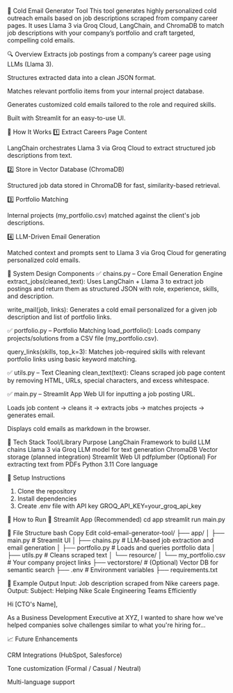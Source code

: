 📧 Cold Email Generator Tool
This tool generates highly personalized cold outreach emails based on job descriptions scraped from company career pages. It uses Llama 3 via Groq Cloud, LangChain, and ChromaDB to match job descriptions with your company’s portfolio and craft targeted, compelling cold emails.

🔍 Overview
Extracts job postings from a company’s career page using LLMs (Llama 3).

Structures extracted data into a clean JSON format.

Matches relevant portfolio items from your internal project database.

Generates customized cold emails tailored to the role and required skills.

Built with Streamlit for an easy-to-use UI.

🔄 How It Works
1️⃣ Extract Careers Page Content

LangChain orchestrates Llama 3 via Groq Cloud to extract structured job descriptions from text.

2️⃣ Store in Vector Database (ChromaDB)

Structured job data stored in ChromaDB for fast, similarity-based retrieval.

3️⃣ Portfolio Matching

Internal projects (my_portfolio.csv) matched against the client's job descriptions.

4️⃣ LLM-Driven Email Generation

Matched context and prompts sent to Llama 3 via Groq Cloud for generating personalized cold emails.


🧱 System Design
Components
✅ chains.py – Core Email Generation Engine
extract_jobs(cleaned_text):
Uses LangChain + Llama 3 to extract job postings and return them as structured JSON with role, experience, skills, and description.

write_mail(job, links):
Generates a cold email personalized for a given job description and list of portfolio links.

✅ portfolio.py – Portfolio Matching
load_portfolio():
Loads company projects/solutions from a CSV file (my_portfolio.csv).

query_links(skills, top_k=3):
Matches job-required skills with relevant portfolio links using basic keyword matching.

✅ utils.py – Text Cleaning
clean_text(text):
Cleans scraped job page content by removing HTML, URLs, special characters, and excess whitespace.

✅ main.py – Streamlit App
Web UI for inputting a job posting URL.

Loads job content → cleans it → extracts jobs → matches projects → generates email.

Displays cold emails as markdown in the browser.

🧰 Tech Stack
Tool/Library	Purpose
LangChain	Framework to build LLM chains
Llama 3 via Groq	LLM model for text generation
ChromaDB	Vector storage (planned integration)
Streamlit	Web UI
pdfplumber	(Optional) For extracting text from PDFs
Python 3.11	Core language

🧪 Setup Instructions
1. Clone the repository
2. Install dependencies
3. Create .env file with API key
GROQ_API_KEY=your_groq_api_key

🚀 How to Run
🔹 Streamlit App (Recommended)
cd app
streamlit run main.py

📂 File Structure
bash
Copy
Edit
cold-email-generator-tool/
├── app/
│   ├── main.py             # Streamlit UI
│   ├── chains.py           # LLM-based job extraction and email generation
│   ├── portfolio.py        # Loads and queries portfolio data
│   ├── utils.py            # Cleans scraped text
│   └── resource/
│       └── my_portfolio.csv  # Your company project links
├── vectorstore/            # (Optional) Vector DB for semantic search
├── .env                    # Environment variables
├── requirements.txt

📌 Example Output
Input: Job description scraped from Nike careers page.
Output:
Subject: Helping Nike Scale Engineering Teams Efficiently

Hi [CTO's Name],

As a Business Development Executive at XYZ, I wanted to share how we've helped companies solve challenges similar to what you're hiring for...




📈 Future Enhancements

CRM Integrations (HubSpot, Salesforce)

Tone customization (Formal / Casual / Neutral)

Multi-language support

